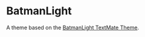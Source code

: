 # BatmanLight

A theme based on the [BatmanLight TextMate Theme](http://colorsublime.com/theme/BatmanLight).
